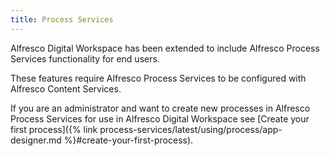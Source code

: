 ```yaml
---
title: Process Services
---
```

Alfresco Digital Workspace has been extended to include Alfresco Process Services functionality for end users.

These features require Alfresco Process Services to be configured with Alfresco Content Services.

If you are an administrator and want to create new processes in Alfresco Process Services for use in Alfresco Digital Workspace see [Create your first process]({% link process-services/latest/using/process/app-designer.md %}#create-your-first-process).
